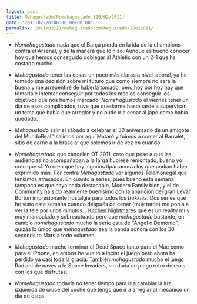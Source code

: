 ```yaml
---
layout: post
title: Mehagustado/Nomehagustado [20/02/2011]
date: '2011-02-20T00:00:00+00:00'
permalink: 2011/02/21/mehagustadonomehagustado-20022011/
---
```

- *Nomehagustado* nada que el Barça pierda en la ida de la champions contra el Arsenal, y de la manera que lo hizo. Aunque es bueno conocer hoy que hemos conseguido doblegar al Athletic con un 2-1 que ha costado mucho.

- *Mehagustado* tener las cosas un poco más claras a nivel laboral, ya he tomado una decisión sobre mi futuro que como siempre no será la buena y me arrepentiré de haberla tomado, pero hoy por hoy hay que tomarla e intentar conseguir por todos los medios conseguir los objetivos que nos hemos marcado. *Nomehagustado* el viernes tener un día de esos complicados, tuve que quedarme hasta tarde a supervisar un tema que había que arreglar y no pude ir a cenar al japo como había quedado.

- *Mehagustado* salir el sábado a celebrar el 30 aniversario de un amigote del MundoReal&trade; salimos por aquí Mataró y fuimos a comer al Barralet, sitio de carne a la brasa al que solemos ir de vez en cuando.

- *Nomehagustado* que cancelen OT 2011, creo que pese a que las audiencias no acompañaban a la larga hubiese remontado, bueno yo creo que sí. Yo creo que hay algunos tiparracos a los que podían haber exprimido más. Por contra *Mehagustado* ver algunos Telemonegal que teníamos atrasados. En cuanto a series, pues bueno esta semana tampoco es que haya nada destacable, Modern Family bien, y el de Community ha sido realmente buenísimo con la aparición del gran LeVar Burton impresionante nostalgia para todos los _trekkies_. Dos series que he visto esta semana cuando después de cenar (muy tarde) me ponía a ver la tele por unos minutos...  [Kitchen Nightmares](http://www.fox.com/kitchennightmares/) que es un reality muy muy manipulado y sobreactuado pero que *mehagustado* bastante, en cambio *nomehagustado* mucho la serie esta de "Angel o Demonio", quizás lo único que *mehagustado* sea la banda sonora con los 30 seconds to Mars a todo volumen. 

- *Mehagustado* mucho terminar el Dead Space tanto para el Mac como para el iPhone, en ambos he vuelto a inciar el juego pero ahora ha perdido ya casi toda la gracia. También *mehagustado* mucho el juego Radiant de naves a lo Space Invaders, sin duda un juego retro de esos con los que disfrutas.

- *Nomehagustado* todavía no tener tiempo para ir a cambiar la luz izquierda de cruce del coche que tengo que ir a arreglar al mecánico un día de estos.

